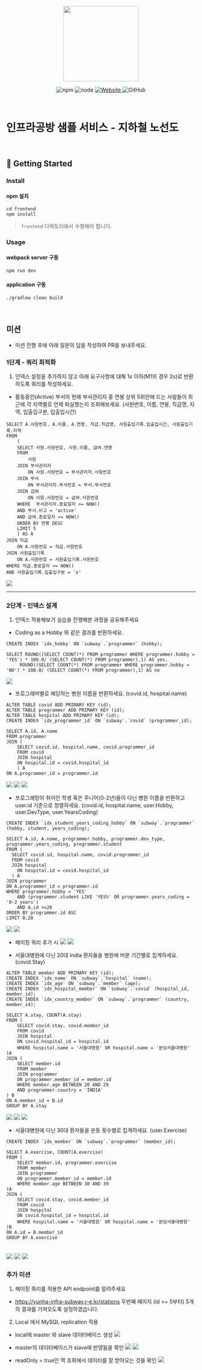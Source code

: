 <p align="center">
    <img width="200px;" src="https://raw.githubusercontent.com/woowacourse/atdd-subway-admin-frontend/master/images/main_logo.png"/>
</p>
<p align="center">
  <img alt="npm" src="https://img.shields.io/badge/npm-%3E%3D%205.5.0-blue">
  <img alt="node" src="https://img.shields.io/badge/node-%3E%3D%209.3.0-blue">
  <a href="https://edu.nextstep.camp/c/R89PYi5H" alt="nextstep atdd">
    <img alt="Website" src="https://img.shields.io/website?url=https%3A%2F%2Fedu.nextstep.camp%2Fc%2FR89PYi5H">
  </a>
  <img alt="GitHub" src="https://img.shields.io/github/license/next-step/atdd-subway-service">
</p>

<br>

# 인프라공방 샘플 서비스 - 지하철 노선도

<br>

## 🚀 Getting Started

### Install
#### npm 설치
```
cd frontend
npm install
```
> `frontend` 디렉토리에서 수행해야 합니다.

### Usage
#### webpack server 구동
```
npm run dev
```
#### application 구동
```
./gradlew clean build
```
<br>

## 미션

* 미션 진행 후에 아래 질문의 답을 작성하여 PR을 보내주세요.

### 1단계 - 쿼리 최적화

1. 인덱스 설정을 추가하지 않고 아래 요구사항에 대해 1s 이하(M1의 경우 2s)로 반환하도록 쿼리를 작성하세요.

- 활동중인(Active) 부서의 현재 부서관리자 중 연봉 상위 5위안에 드는 사람들이 최근에 각 지역별로 언제 퇴실했는지 조회해보세요. (사원번호, 이름, 연봉, 직급명, 지역, 입출입구분, 입출입시간)

```
SELECT A.사원번호, A.이름, A.연봉, 직급.직급명, 사원출입기록.입출입시간, 사원출입기록.지역
FROM 
	(
	SELECT 사원.사원번호, 사원.이름, 급여.연봉 
	FROM 
		사원 
	JOIN 부서관리자 
		ON 사원.사원번호 = 부서관리자.사원번호 
	JOIN 부서
		ON 부서관리자.부서번호 = 부서.부서번호
	JOIN 급여 
		ON 사원.사원번호 = 급여.사원번호 
	WHERE  부서관리자.종료일자 >= NOW() 
	AND 부서.비고 = 'active' 
	AND 급여.종료일자 >= NOW()
	ORDER BY 연봉 DESC
	LIMIT 5
	) AS A
JOIN 직급 
	ON A.사원번호 = 직급.사원번호
JOIN 사원출입기록 
	ON A.사원번호 = 사원출입기록.사원번호 
WHERE 직급.종료일자 >= NOW()
AND 사원출입기록.입출입구분 = 'o'
```

![](https://user-images.githubusercontent.com/63947424/162609917-960fba72-5eb7-421d-8f67-03b3ffb563f0.png)


---

### 2단계 - 인덱스 설계

1. 인덱스 적용해보기 실습을 진행해본 과정을 공유해주세요

- Coding as a Hobby 와 같은 결과를 반환하세요.
```
CREATE INDEX `idx_hobby` ON `subway`.`programmer` (hobby);

SELECT ROUND((SELECT COUNT(*) FROM programmer WHERE programmer.hobby = 'YES') * 100.0/ (SELECT COUNT(*) FROM programmer),1) AS yes, 
	 ROUND((SELECT COUNT(*) FROM programmer WHERE programmer.hobby = 'NO') * 100.0/ (SELECT COUNT(*) FROM programmer),1) AS no
```
![](https://user-images.githubusercontent.com/63947424/163800046-264983b1-147d-4b3b-bde5-559db14c970d.png)

- 프로그래머별로 해당하는 병원 이름을 반환하세요. (covid.id, hospital.name)
```
ALTER TABLE covid ADD PRIMARY KEY (id);
ALTER TABLE programmer ADD PRIMARY KEY (id);
ALTER TABLE hospital ADD PRIMARY KEY (id);
CREATE INDEX `idx_programmer_id` ON `subway`.`covid` (programmer_id);

SELECT A.id, A.name
FROM programmer
JOIN (
	SELECT covid.id, hospital.name, covid.programmer_id
    FROM covid 
    JOIN hospital
	ON hospital.id = covid.hospital_id
    ) A
ON A.programmer_id = programmer.id
```
![](https://user-images.githubusercontent.com/63947424/163799723-c604f95c-551c-4203-a4b8-d3e6d0d3a7b4.png)
![](https://user-images.githubusercontent.com/63947424/163799728-fac9ee3f-6a39-45b7-a774-4e2034d92ec3.png)
![](https://user-images.githubusercontent.com/63947424/163908903-eea1f4f0-394f-46ea-a399-88362bc09a5e.png)


- 프로그래밍이 취미인 학생 혹은 주니어(0-2년)들이 다닌 병원 이름을 반환하고 user.id 기준으로 정렬하세요. (covid.id, hospital.name, user.Hobby, user.DevType, user.YearsCoding)
```
CREATE INDEX `idx_student_years_coding_hobby` ON `subway`.`programmer` (hobby, student, years_coding);

SELECT A.id, A.name, programmer.hobby, programmer.dev_type, programmer.years_coding, programmer.student
FROM (
  SELECT covid.id, hospital.name, covid.programmer_id
  FROM covid 
  JOIN hospital
    ON hospital.id = covid.hospital_id
  ) A
JOIN programmer
ON A.programmer_id = programmer.id
WHERE programmer.hobby = 'YES'
    AND (programmer.student LIKE 'YES%' OR programmer.years_coding = '0-2 years')
	AND A.id >=20
ORDER BY programmer.id ASC
LIMIT 0,20
```
![](https://user-images.githubusercontent.com/63947424/163905141-3b918b81-efff-4023-a170-134ea13a23e2.png)
![](https://user-images.githubusercontent.com/63947424/163799731-8a57ce83-433c-48b2-919c-96f89ff8fe23.png)
- 페이징 쿼리 추가 시
![](https://user-images.githubusercontent.com/63947424/164445866-ef5b9755-1dfd-4a5a-b984-72dac7fcff40.png)
![](https://user-images.githubusercontent.com/63947424/163905005-9f71b6c0-bab7-4a8d-af1a-bdd6cc1312d2.png)


- 서울대병원에 다닌 20대 India 환자들을 병원에 머문 기간별로 집계하세요. (covid.Stay)
```
ALTER TABLE member ADD PRIMARY KEY (id);
CREATE INDEX `idx_name` ON `subway`.`hospital` (name);
CREATE INDEX `idx_age` ON `subway`.`member` (age);
CREATE INDEX `idx_hospital_member` ON `subway`.`covid` (hospital_id, member_id);
CREATE INDEX `idx_country_member` ON `subway`.`programmer` (country, member_id);

SELECT A.stay, COUNT(A.stay)
FROM (
	SELECT covid.stay, covid.member_id
	FROM covid
	JOIN hospital
	ON covid.hospital_id = hospital.id
	WHERE hospital.name = '서울대병원' OR hospital.name = '분당서울대병원'
)A
JOIN (
	SELECT member.id
    FROM member
    JOIN programmer
    ON programmer.member_id = member.id
	WHERE member.age BETWEEN 20 AND 29
	AND programmer.country = 'INDIA'
) B
ON A.member_id = B.id
GROUP BY A.stay
```
![](https://user-images.githubusercontent.com/63947424/163907113-a29d8341-4228-450a-a351-d48b6d911ec7.png)
![](https://user-images.githubusercontent.com/63947424/163907111-63e35bbc-b64d-42f2-bbc8-cbf2c2c39d58.png)
![](https://user-images.githubusercontent.com/63947424/163907105-f18e01f6-0317-4c79-ab9a-43ef71c7f700.png)

- 서울대병원에 다닌 30대 환자들을 운동 횟수별로 집계하세요. (user.Exercise)
```
CREATE INDEX `idx_member` ON `subway`.`programmer` (member_id);

SELECT A.exercise, COUNT(A.exercise)
FROM (
	SELECT member.id, programmer.exercise
    FROM member
    JOIN programmer
    ON programmer.member_id = member.id
	WHERE member.age BETWEEN 30 AND 39
)A
JOIN (
	SELECT covid.stay, covid.member_id
	FROM covid
	JOIN hospital
	ON covid.hospital_id = hospital.id
	WHERE hospital.name = '서울대병원' OR hospital.name = '분당서울대병원'
)B
ON A.id = B.member_id
GROUP BY A.exercise
```
![](https://user-images.githubusercontent.com/63947424/163907305-98c2aef5-f8af-4f84-a860-2d096a10999a.png)
![](https://user-images.githubusercontent.com/63947424/163907315-36e71d9f-81ed-4585-9bdd-6b358df8f95f.png)
![](https://user-images.githubusercontent.com/63947424/163907324-064d3aa9-57ff-4f7d-bc84-5a7b425a83a3.png)
---

### 추가 미션

1. 페이징 쿼리를 적용한 API endpoint를 알려주세요
- https://yunha-infra-subway.r-e.kr/stations
두번째 페이지 (id >= 5부터) 5개의 결과를 가져오도록 설정하였습니다.

2. Local 에서 MySQL replication 적용
- local에 master 와 slave 데이터베이스 생성 
![](https://user-images.githubusercontent.com/63947424/164444852-6ebbb3e7-8f68-4967-a016-aa04ce4666de.png)

- master의 데이터베이스가 slave에 반영됨을 확인 
![](https://user-images.githubusercontent.com/63947424/164445492-5e868245-261b-4c28-95a5-a22264b867a9.png)
![](https://user-images.githubusercontent.com/63947424/164445507-f3e2bde2-1008-4c0d-8e54-2196e133384f.png)

- readOnly = true인 역 조회에서 데이터를 잘 받아오는 것을 확인 
![](https://user-images.githubusercontent.com/63947424/164445614-27b027f2-9f91-4cad-8173-d3e7f53f0396.png)
